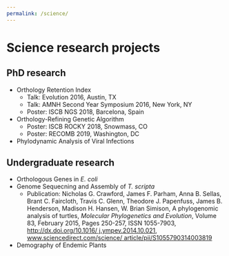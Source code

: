 ```yaml
---
permalink: /science/
---
```

# Science research projects

## PhD research

* Orthology Retention Index
  * Talk: Evolution 2016, Austin, TX
  * Talk: AMNH Second Year Symposium 2016, New York, NY
  * Poster: ISCB NGS 2018, Barcelona, Spain
* Orthology-Refining Genetic Algorithm
  * Poster: ISCB ROCKY 2018, Snowmass, CO
  * Poster: RECOMB 2019, Washington, DC
* Phylodynamic Analysis of Viral Infections

## Undergraduate research

* Orthologous Genes in _E. coli_
* Genome Sequecning and Assembly of _T. scripta_
  * Publication: Nicholas G. Crawford, James F. Parham, Anna B. Sellas, Brant C. Faircloth, Travis C. Glenn, Theodore J.
Papenfuss, James B. Henderson, Madison H. Hansen, W. Brian Simison, A phylogenomic analysis of turtles,
_Molecular Phylogenetics and Evolution_, Volume 83, February 2015, Pages 250-257, ISSN 1055-7903,
[http://dx.doi.org/10.1016/ j.ympev.2014.10.021](http://dx.doi.org/10.1016/j.ympev.2014.10.021), [www.sciencedirect.com/science/ article/pii/S1055790314003819](www.sciencedirect.com/science/article/pii/S1055790314003819)
* Demography of Endemic Plants
